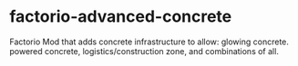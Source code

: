 # factorio-advanced-concrete
Factorio Mod that adds concrete infrastructure to allow: glowing concrete. powered concrete, logistics/construction zone, and combinations of all.
